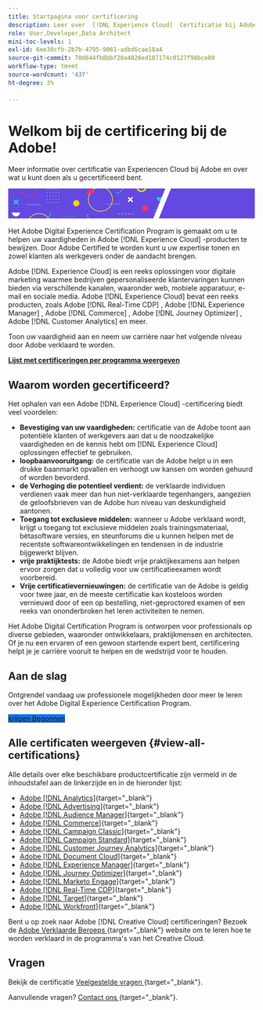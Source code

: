 ```yaml
---
title: Startpagina voor certificering
description: Leer over  [!DNL Experience Cloud]  Certificatie bij Adobe. Ontdek wat certificeren voor u kan doen.
role: User,Developer,Data Architect
mini-toc-levels: 1
exl-id: 6ee30cfb-2b7b-4795-9061-adbd6cae18a4
source-git-commit: 70d644fb8bbf20a4826ed187174c0127f98bce89
workflow-type: tm+mt
source-wordcount: '437'
ht-degree: 3%

---
```


# Welkom bij de certificering bij de Adobe!

Meer informatie over certificatie van Experiencen Cloud bij Adobe en over wat u kunt doen als u gecertificeerd bent.

![Banner](/help/certifications/assets/home_banner_smallwide.png)

Het Adobe Digital Experience Certification Program is gemaakt om u te helpen uw vaardigheden in Adobe [!DNL Experience Cloud] -producten te bewijzen. Door Adobe Certified te worden kunt u uw expertise tonen en zowel klanten als werkgevers onder de aandacht brengen.

Adobe [!DNL Experience Cloud] is een reeks oplossingen voor digitale marketing waarmee bedrijven gepersonaliseerde klantervaringen kunnen bieden via verschillende kanalen, waaronder web, mobiele apparatuur, e-mail en sociale media. Adobe [!DNL Experience Cloud] bevat een reeks producten, zoals Adobe [!DNL Real-Time CDP] , Adobe [!DNL Experience Manager] , Adobe [!DNL Commerce] , Adobe [!DNL Journey Optimizer] , Adobe [!DNL Customer Analytics] en meer.

Toon uw vaardigheid aan en neem uw carrière naar het volgende niveau door Adobe verklaard te worden.

[**Lijst met certificeringen per programma weergeven**](#view-all-certifications)

## Waarom worden gecertificeerd?

Het ophalen van een Adobe [!DNL Experience Cloud] -certificering biedt veel voordelen:

* **Bevestiging van uw vaardigheden:** certificatie van de Adobe toont aan potentiële klanten of werkgevers aan dat u de noodzakelijke vaardigheden en de kennis hebt om [!DNL Experience Cloud] oplossingen effectief te gebruiken.
* **loopbaanvooruitgang:** de certificatie van de Adobe helpt u in een drukke baanmarkt opvallen en verhoogt uw kansen om worden gehuurd of worden bevorderd.
* **de Verhoging die potentieel verdient:** de verklaarde individuen verdienen vaak meer dan hun niet-verklaarde tegenhangers, aangezien de geloofsbrieven van de Adobe hun niveau van deskundigheid aantonen.
* **Toegang tot exclusieve middelen:** wanneer u Adobe verklaard wordt, krijgt u toegang tot exclusieve middelen zoals trainingsmateriaal, bètasoftware versies, en steunforums die u kunnen helpen met de recentste softwareontwikkelingen en tendensen in de industrie bijgewerkt blijven.
* **vrije praktijktests:** de Adobe biedt vrije praktijkexamens aan helpen ervoor zorgen dat u volledig voor uw certificatieexamen wordt voorbereid.
* **Vrije certificatievernieuwingen:** de certificatie van de Adobe is geldig voor twee jaar, en de meeste certificatie kan kosteloos worden vernieuwd door of een op bestelling, niet-geproctored examen of een reeks van ononderbroken het leren activiteiten te nemen.

Het Adobe Digital Certification Program is ontworpen voor professionals op diverse gebieden, waaronder ontwikkelaars, praktijkmensen en architecten. Of je nu een ervaren of een gewoon startende expert bent, certificering helpt je je carrière vooruit te helpen en de wedstrijd voor te houden.

## Aan de slag

Ontgrendel vandaag uw professionele mogelijkheden door meer te leren over het Adobe Digital Experience Certification Program.

<a href="https://experienceleague.adobe.com/docs/certification/certification/getting-started.html" target="_blank" class="spectrum-Button spectrum-Button--fill spectrum-Button--accent spectrum-Button--sizeM is-margin-bottom-big-big at-element-click-tracking" style="background-color:#1473E6"><span class="spectrum-Button-label has-no-wrap"> krijgen Begonnen </span></a>

## Alle certificaten weergeven {#view-all-certifications}

Alle details over elke beschikbare productcertificatie zijn vermeld in de inhoudstafel aan de linkerzijde en in de hieronder lijst:

* [ Adobe  [!DNL Analytics]](/help/certifications/aa/aa-overview.md){target="_blank"}
* [ Adobe  [!DNL Advertising]](/help/certifications/aac/aac-overview.md){target="_blank"}
* [ Adobe  [!DNL Audience Manager]](/help/certifications/aam/aam-overview.md){target="_blank"}
* [ Adobe  [!DNL Commerce]](/help/certifications/ac/ac-overview.md){target="_blank"}
* [ Adobe  [!DNL Campaign Classic]](/help/certifications/acc/acc-overview.md){target="_blank"}
* [ Adobe  [!DNL Campaign Standard]](/help/certifications/acs/acs-overview.md){target="_blank"}
* [ Adobe  [!DNL Customer Journey Analytics]](/help/certifications/acja/acja-overview.md){target="_blank"}
* [ Adobe  [!DNL Document Cloud]](/help/certifications/adc/adc-overview.md){target="_blank"}
* [ Adobe  [!DNL Experience Manager]](/help/certifications/aem/aem-overview.md){target="_blank"}
* [ Adobe  [!DNL Journey Optimizer]](/help/certifications/ajo/ajo-overview.md){target="_blank"}
* [ Adobe  [!DNL Marketo Engage]](/help/certifications/ame/ame-overview.md){target="_blank"}
* [ Adobe  [!DNL Real-Time CDP]](/help/certifications/rtcdp/rtcdp-overview.md){target="_blank"}
* [ Adobe  [!DNL Target]](/help/certifications/at/at-overview.md){target="_blank"}
* [ Adobe  [!DNL Workfront]](/help/certifications/aw/aw-overview.md){target="_blank"}

Bent u op zoek naar Adobe [!DNL Creative Cloud] certificeringen? Bezoek de [ Adobe Verklaarde Beroeps ](https://certifiedprofessional.adobe.com/en/home) {target="_blank"} website om te leren hoe te worden verklaard in de programma&#39;s van het Creative Cloud.

## Vragen

Bekijk de certificatie [ Veelgestelde vragen ](https://experienceleague.adobe.com/docs/certification/certification/faq.html) {target="_blank"}.

Aanvullende vragen? [ Contact ons ](mailto:certif@adobe.com){target="_blank"}.